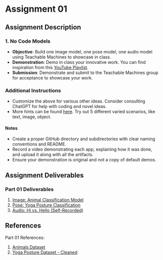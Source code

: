 # Assignment 01

## Assignment Description

### 1. No Code Models

- **Objective**: Build one image model, one pose model, one audio model using Teachable Machines to showcase in class.
- **Demonstration**: Demo in class your innovative work. You can find inspiration from this [YouTube Playlist](https://www.youtube.com/playlist?list=PLQY2H8rRoyvzSZZuF0qJpoJxZR1NgzcZw).
- **Submission**: Demonstrate and submit to the Teachable Machines group for acceptance to showcase your work.

### Additional Instructions

- Customize the above for various other ideas. Consider consulting ChatGPT for help with coding and novel ideas.
- More hints can be found [here](https://developers.google.com/learn/topics/on-device-ml#build-your-first-on-device-ml-app). Try out 5 different varied scenarios, like text, image, object.

#### Notes

- Create a proper GitHub directory and subdirectories with clear naming conventions and README.
- Record a video demonstrating each app, explaining how it was done, and upload it along with all the artifacts.
- Ensure your demonstration is original and not a copy of default demos.

## Assignment Deliverables

### Part 01 Deliverables

1. [Image: Animal Classification Model](https://teachablemachine.withgoogle.com/models/lOeC4qDiP/)
2. [Pose: Yoga Posture Classification](https://teachablemachine.withgoogle.com/models/oDNNQbcIu/)
3. [Audio: Hi vs. Hello (Self-Recorded)](https://teachablemachine.withgoogle.com/models/McK_mlDAC/)

## References

Part 01 References:

1. [Animals Dataset](https://www.kaggle.com/datasets/antobenedetti/animals)
2. [Yoga Posture Dataset - Cleaned](https://www.kaggle.com/datasets/suradechk/yoga-posture-cleaned)
